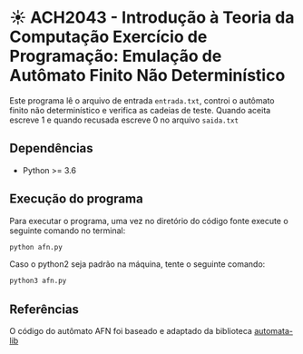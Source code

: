# ☀ ACH2043 - Introdução à Teoria da Computação Exercício de Programação: Emulação de Autômato Finito Não Determinístico

Este programa lê o arquivo de entrada `entrada.txt`, controi o autômato finito não determinístico e verifica as cadeias de teste. Quando aceita escreve 1 e quando recusada escreve 0 no arquivo `saida.txt`

## Dependências
* Python >= 3.6

## Execução do programa

Para executar o programa, uma vez no diretório do código fonte execute o seguinte comando no terminal:

```bash
python afn.py
```

Caso o python2 seja padrão na máquina, tente o seguinte comando:

```bash
python3 afn.py
```

## Referências

O código do autômato AFN foi baseado e adaptado da biblioteca [automata-lib](https://pypi.org/project/automata-lib/)
